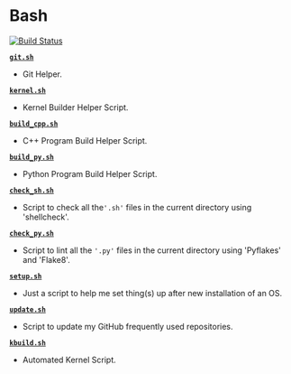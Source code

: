 # Bash

[![Build Status](https://travis-ci.com/crazyuploader/Bash.svg?branch=master)](https://travis-ci.com/crazyuploader/Bash)

<b>[`git.sh`](git.sh)</b>
* Git Helper.

<b>[`kernel.sh`](kernel.sh)</b>
* Kernel Builder Helper Script.

<b>[`build_cpp.sh`](build_cpp.sh)</b>
* C++ Program Build Helper Script.

<b>[`build_py.sh`](build_py.sh)</b>
* Python Program Build Helper Script.

<b>[`check_sh.sh`](check_sh.sh)</b>
* Script to check all the`'.sh'` files in the current directory using 'shellcheck'.

<b>[`check_py.sh`](check_py)</b>
* Script to lint all the `'.py'` files in the current directory using 'Pyflakes' and 'Flake8'.

<b>[`setup.sh`](setup.sh)</b>
* Just a script to help me set thing(s) up after new installation of an OS.

<b>[`update.sh`](update.sh)</b>
* Script to update my GitHub frequently used repositories.

<b>[`kbuild.sh`](kbuild.sh)</b>
* Automated Kernel Script.
